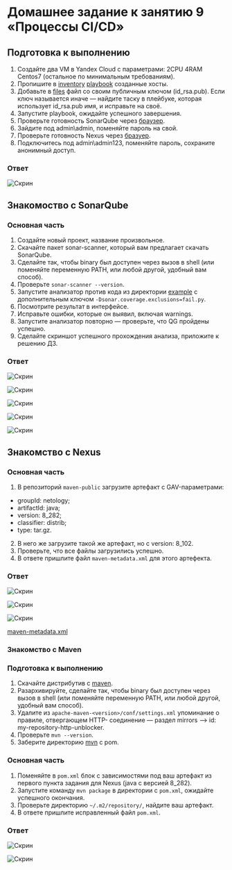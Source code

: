 # Домашнее задание к занятию 9 «Процессы CI/CD»

## Подготовка к выполнению

1. Создайте два VM в Yandex Cloud с параметрами: 2CPU 4RAM Centos7 (остальное по минимальным требованиям).
2. Пропишите в [inventory](./infrastructure/inventory/cicd/hosts.yml) [playbook](./infrastructure/site.yml) созданные хосты.
3. Добавьте в [files](./infrastructure/files/) файл со своим публичным ключом (id_rsa.pub). Если ключ называется иначе — найдите таску в плейбуке, которая использует id_rsa.pub имя, и исправьте на своё.
4. Запустите playbook, ожидайте успешного завершения.
5. Проверьте готовность SonarQube через [браузер](http://localhost:9000).
6. Зайдите под admin\admin, поменяйте пароль на свой.
7. Проверьте готовность Nexus через [бразуер](http://localhost:8081).
8. Подключитесь под admin\admin123, поменяйте пароль, сохраните анонимный доступ.

### Ответ

![Скрин](https://github.com/Jlljully/CICD/blob/main/files/lesson_3/Untitled1.png "pre")


## Знакомоство с SonarQube

### Основная часть

1. Создайте новый проект, название произвольное.
2. Скачайте пакет sonar-scanner, который вам предлагает скачать SonarQube.
3. Сделайте так, чтобы binary был доступен через вызов в shell (или поменяйте переменную PATH, или любой другой, удобный вам способ).
4. Проверьте `sonar-scanner --version`.
5. Запустите анализатор против кода из директории [example](./example) с дополнительным ключом `-Dsonar.coverage.exclusions=fail.py`.
6. Посмотрите результат в интерфейсе.
7. Исправьте ошибки, которые он выявил, включая warnings.
8. Запустите анализатор повторно — проверьте, что QG пройдены успешно.
9. Сделайте скриншот успешного прохождения анализа, приложите к решению ДЗ.

### Ответ

![Скрин](https://github.com/Jlljully/CICD/blob/main/files/lesson_3/Untitled2.png "sonar")

![Скрин](https://github.com/Jlljully/CICD/blob/main/files/lesson_3/Untitled3.png "sonar")

![Скрин](https://github.com/Jlljully/CICD/blob/main/files/lesson_3/Untitled4.png "sonar")

![Скрин](https://github.com/Jlljully/CICD/blob/main/files/lesson_3/Untitled5.png "sonar")

![Скрин](https://github.com/Jlljully/CICD/blob/main/files/lesson_3/Untitled6.png "sonar")



## Знакомство с Nexus

### Основная часть

1. В репозиторий `maven-public` загрузите артефакт с GAV-параметрами:

 *    groupId: netology;
 *    artifactId: java;
 *    version: 8_282;
 *    classifier: distrib;
 *    type: tar.gz.
   
2. В него же загрузите такой же артефакт, но с version: 8_102.
3. Проверьте, что все файлы загрузились успешно.
4. В ответе пришлите файл `maven-metadata.xml` для этого артефекта.

### Ответ

![Скрин](https://github.com/Jlljully/CICD/blob/main/files/lesson_3/Untitled7.png "nexus")

![Скрин](https://github.com/Jlljully/CICD/blob/main/files/lesson_3/Untitled8.png "nexus")

![Скрин](https://github.com/Jlljully/CICD/blob/main/files/lesson_3/Untitled9.png "nexus")

[maven-metadata.xml](https://github.com/Jlljully/CICD/blob/main/files/lesson_3/maven-metadata.xml "xml")


### Знакомство с Maven

### Подготовка к выполнению

1. Скачайте дистрибутив с [maven](https://maven.apache.org/download.cgi).
2. Разархивируйте, сделайте так, чтобы binary был доступен через вызов в shell (или поменяйте переменную PATH, или любой другой, удобный вам способ).
3. Удалите из `apache-maven-<version>/conf/settings.xml` упоминание о правиле, отвергающем HTTP- соединение — раздел mirrors —> id: my-repository-http-unblocker.
4. Проверьте `mvn --version`.
5. Заберите директорию [mvn](./mvn) с pom.


### Основная часть

1. Поменяйте в `pom.xml` блок с зависимостями под ваш артефакт из первого пункта задания для Nexus (java с версией 8_282).
2. Запустите команду `mvn package` в директории с `pom.xml`, ожидайте успешного окончания.
3. Проверьте директорию `~/.m2/repository/`, найдите ваш артефакт.
4. В ответе пришлите исправленный файл `pom.xml`.

### Ответ

![Скрин](https://github.com/Jlljully/CICD/blob/main/files/lesson_3/Untitled10.png "maven")

![Скрин](https://github.com/Jlljully/CICD/blob/main/files/lesson_3/Untitled11.png "maven")


